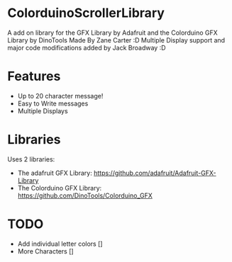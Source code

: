 ColorduinoScrollerLibrary
=========================

A add on library for the GFX Library by Adafruit and the Colorduino GFX Library by DinoTools
Made By Zane Carter :D
Multiple Display support and major code modifications added by Jack Broadway :D

Features
========


- Up to 20 character message!
- Easy to Write messages
- Multiple Displays

Libraries
=========

Uses 2 libraries:

- The adafruit GFX Library: https://github.com/adafruit/Adafruit-GFX-Library
- The Colorduino GFX Library: https://github.com/DinoTools/Colorduino_GFX

TODO
====

- Add individual letter colors []
- More Characters []
